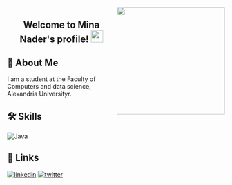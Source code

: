<img width="250" align="right" src="https://c.tenor.com/_DOBjnGspYAAAAAM/code-coding.gif">

<h2 align="center">
  Welcome to Mina Nader's profile!
  <img src="https://media.giphy.com/media/hvRJCLFzcasrR4ia7z/giphy.gif" width="28">
</h2>


## 🚀 About Me
I am a student at the Faculty of Computers and data science, Alexandria Universityr.


## 🛠 Skills
![Java](https://img.shields.io/badge/-java-E34A86?style=flat-square&logo=java)


## 🔗 Links

[![linkedin](https://img.shields.io/badge/linkedin-0A66C2?style=for-the-badge&logo=linkedin&logoColor=white)](https://www.linkedin.com/in/mina-nader0)
[![twitter](https://img.shields.io/badge/twitter-1DA1F2?style=for-the-badge&logo=twitter&logoColor=white)](https://twitter.com/MinaNader0)

